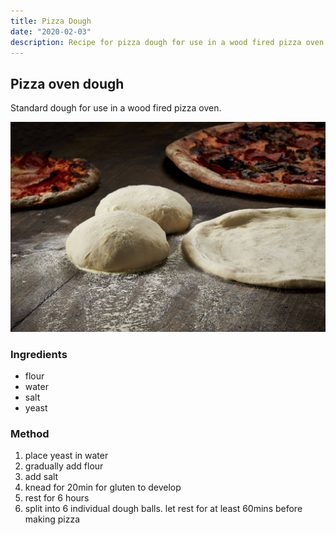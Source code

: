 ```yaml
---
title: Pizza Dough
date: "2020-02-03"
description: Recipe for pizza dough for use in a wood fired pizza oven.
---
```


## Pizza oven dough

Standard dough for use in a wood fired pizza oven.

![Pizza dough balls](./Pizza-Dough.jpg)

### Ingredients

- flour
- water
- salt
- yeast

### Method

1. place yeast in water
2. gradually add flour
3. add salt
4. knead for 20min for gluten to develop
5. rest for 6 hours
6. split into 6 individual dough balls. let rest for at least 60mins before making pizza
